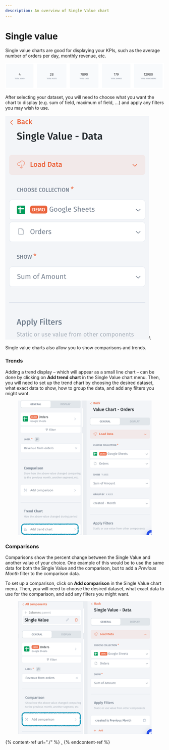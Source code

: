 ```yaml
---
description: An overview of Single Value chart
---
```


# Single value

Single value charts are good for displaying your KPIs, such as the average number of orders per day, monthly revenue, etc.

![](<../../../.gitbook/assets/image (683).png>)

After selecting your dataset, you will need to choose what you want the chart to display (e.g. sum of field, maximum of field, ...) and apply any filters you may wish to use.\
\
![](<../../../.gitbook/assets/image (3).png>)\


Single value charts also allow you to show comparisons and trends.

### Trends

Adding a trend display – which will appear as a small line chart – can be done by clicking on **Add trend chart** in the Single Value chart menu. Then, you will need to set up the trend chart by choosing the desired dataset, what exact data to show, how to group the data, and add any filters you might want.

<figure><img src="../../../.gitbook/assets/image (1) (1).png" alt=""><figcaption></figcaption></figure>

### Comparisons

Comparisons show the percent change between the Single Value and another value of your choice. One example of this would be to use the same data for both the Single Value and the comparison, but to add a _Previous Month_ filter to the comparison data.

To set up a comparison, click on **Add comparison** in the Single Value chart menu. Then, you will need to choose the desired dataset, what exact data to use for the comparison, and add any filters you might want.

<figure><img src="../../../.gitbook/assets/image (21).png" alt=""><figcaption></figcaption></figure>

{% content-ref url="./" %}
[.](./)
{% endcontent-ref %}
